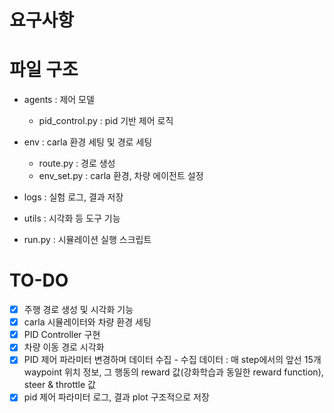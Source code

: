 # 요구사항

# 파일 구조
- agents : 제어 모델 
  - pid_control.py : pid 기반 제어 로직 

- env : carla 환경 세팅 및 경로 세팅
  - route.py : 경로 생성 
  - env_set.py : carla 환경, 차량 에이전트 설정 

- logs : 실험 로그, 결과 저장

- utils : 시각화 등 도구 기능

- run.py : 시뮬레이션 실행 스크립트 

# TO-DO 
- [X] 주행 경로 생성 및 시각화 기능
- [X] carla 시뮬레이터와 차량 환경 세팅 
- [X] PID Controller 구현
- [X] 차량 이동 경로 시각화 
- [X] PID 제어 파라미터 변경하며 데이터 수집 
      - 수집 데이터 : 매 step에서의 앞선 15개 waypoint 위치 정보, 그 행동의 reward 값(강화학습과 동일한 reward function), steer & throttle 값 
- [X] pid 제어 파라미터 로그, 결과 plot 구조적으로 저장